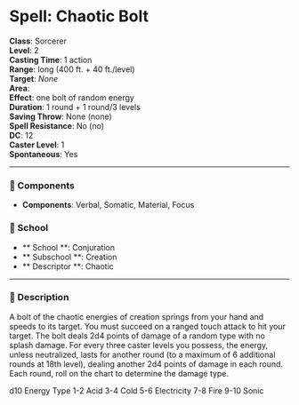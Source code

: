
# Spell: Chaotic Bolt
**Class**: Sorcerer  
**Level**: 2  
**Casting Time**: 1 action  
**Range**: long (400 ft. + 40 ft./level)  
**Target**: _None_  
**Area**:   
**Effect**: one bolt of random energy  
**Duration**: 1 round + 1 round/3 levels  
**Saving Throw**: None (none)  
**Spell Resistance**: No (no)  
**DC**: 12  
**Caster Level**: 1  
**Spontaneous**: Yes

---

### 🔮 Components
- **Components**: Verbal, Somatic, Material, Focus

### 🏫 School
- ** School **: Conjuration
- ** Subschool **: Creation
- ** Descriptor **: Chaotic
---

### 📜 Description
A bolt of the chaotic energies of creation springs from your hand and speeds to its target. You must succeed on a ranged touch attack to hit your target. The bolt deals 2d4 points of damage of a random type with no splash damage. For every three caster levels you possess, the energy, unless neutralized, lasts for another round (to a maximum of 6 additional rounds at 18th level), dealing another 2d4 points of damage in each round. Each round, roll on the chart to determine the damage type.

d10     Energy Type 
1-2      Acid 
3-4      Cold 
5-6      Electricity 
7-8      Fire 
9-10   Sonic
